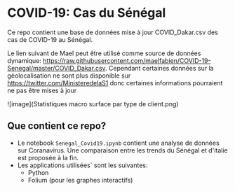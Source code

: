 # COVID-19: Cas du Sénégal

Ce repo contient une base de données mise à jour COVID_Dakar.csv des cas de COVID-19 au Sénégal.

Le lien suivant de Mael peut être utilisé comme source de données dynamique:
https://raw.githubusercontent.com/maelfabien/COVID-19-Senegal/master/COVID_Dakar.csv. Cependant certaines données sur la géolocalisation ne sont plus disponible sur https://twitter.com/MinisteredelaS1 donc certaines informations pourraient ne pas être mises à jour 


![image](Statistiques macro surface par type de client.png)

## Que contient ce repo?

- Le notebook `Senegal_Covid19.ipynb` contient une analyse de données sur Coranavirus. Une comparaison entre les trends du Sénégal et d'italie est proposée à la fin.
- Les applications utilisées` sont les suivantes:
	- Python
	- Folium (pour les graphes interactifs)
